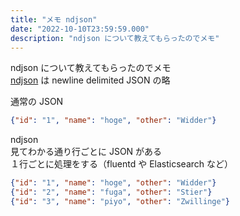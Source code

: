 ```yaml
---
title: "メモ ndjson"
date: "2022-10-10T23:59:59.000"
description: "ndjson について教えてもらったのでメモ"
---
```


ndjson について教えてもらったのでメモ  
[ndjson](http://ndjson.org/) は newline delimited JSON の略

通常の JSON

```json
{"id": "1", "name": "hoge", "other": "Widder"}
```

ndjson  
見てわかる通り行ごとに JSON がある  
１行ごとに処理をする（fluentd や Elasticsearch など）

```json
{"id": "1", "name": "hoge", "other": "Widder"}
{"id": "2", "name": "fuga", "other": "Stier"}
{"id": "3", "name": "piyo", "other": "Zwillinge"}
```
